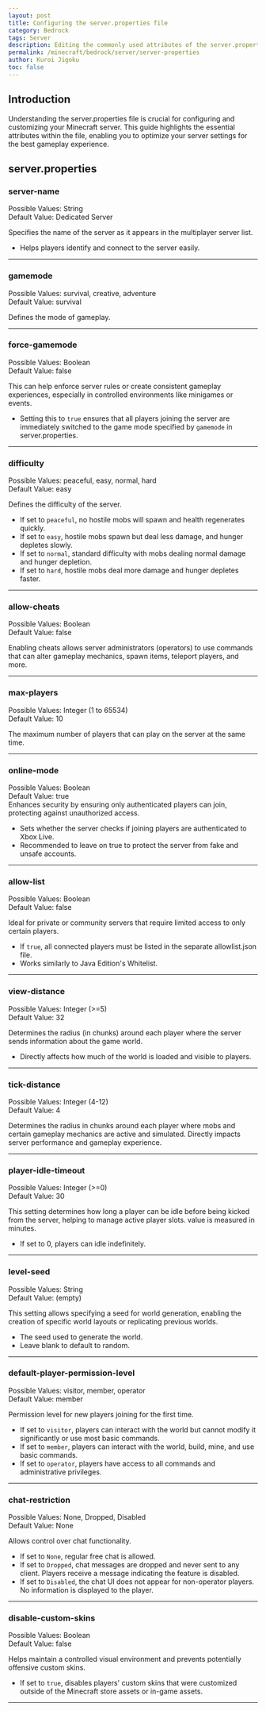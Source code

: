 ```yaml
---
layout: post
title: Configuring the server.properties file
category: Bedrock
tags: Server
description: Editing the commonly used attributes of the server.properties file to configure your Bedrock server.
permalink: /minecraft/bedrock/server/server-properties
author: Kuroi Jigoku
toc: false
---
```


## Introduction

Understanding the server.properties file is crucial for configuring and customizing your Minecraft server. This guide highlights the essential attributes within the file, enabling you to optimize your server settings for the best gameplay experience.

## server.properties

### server-name

Possible Values: String  
Default Value: Dedicated Server  

Specifies the name of the server as it appears in the multiplayer server list.

- Helps players identify and connect to the server easily.

---

### gamemode

Possible Values: survival, creative, adventure  
Default Value: survival  

Defines the mode of gameplay.

---

### force-gamemode

Possible Values: Boolean  
Default Value: false  

This can help enforce server rules or create consistent gameplay experiences, especially in controlled environments like minigames or events.

- Setting this to `true` ensures that all players joining the server are immediately switched to the game mode specified by `gamemode` in server.properties.

---

### difficulty

Possible Values: peaceful, easy, normal, hard  
Default Value: easy  

Defines the difficulty of the server.

- If set to `peaceful`, no hostile mobs will spawn and health regenerates quickly.
- If set to `easy`, hostile mobs spawn but deal less damage, and hunger depletes slowly.
- If set to `normal`, standard difficulty with mobs dealing normal damage and hunger depletion.
- If set to `hard`, hostile mobs deal more damage and hunger depletes faster.

---

### allow-cheats

Possible Values: Boolean  
Default Value: false  

Enabling cheats allows server administrators (operators) to use commands that can alter gameplay mechanics, spawn items, teleport players, and more.

---

### max-players

Possible Values: Integer (1 to 65534)  
Default Value: 10  

The maximum number of players that can play on the server at the same time.

---

### online-mode

Possible Values: Boolean  
Default Value: true  
Enhances security by ensuring only authenticated players can join, protecting against unauthorized access.

- Sets whether the server checks if joining players are authenticated to Xbox Live.
- Recommended to leave on true to protect the server from fake and unsafe accounts.

---

### allow-list

Possible Values: Boolean  
Default Value: false

Ideal for private or community servers that require limited access to only certain players.

- If `true`, all connected players must be listed in the separate allowlist.json file.
- Works similarly to Java Edition's Whitelist.

---

### view-distance

Possible Values: Integer (>=5)  
Default Value: 32  

Determines the radius (in chunks) around each player where the server sends information about the game world.

- Directly affects how much of the world is loaded and visible to players.

---

### tick-distance

Possible Values: Integer (4-12)  
Default Value: 4  

Determines the radius in chunks around each player where mobs and certain gameplay mechanics are active and simulated.
Directly impacts server performance and gameplay experience.

---

### player-idle-timeout

Possible Values: Integer (>=0)  
Default Value: 30  

This setting determines how long a player can be idle before being kicked from the server, helping to manage active player slots. value is measured in minutes.

- If set to 0, players can idle indefinitely.

---

### level-seed

Possible Values: String  
Default Value: (empty)

This setting allows specifying a seed for world generation, enabling the creation of specific world layouts or replicating previous worlds.

- The seed used to generate the world.
- Leave blank to default to random.

---

### default-player-permission-level

Possible Values: visitor, member, operator  
Default Value: member  

Permission level for new players joining for the first time.

- If set to `visitor`, players can interact with the world but cannot modify it significantly or use most basic commands.
- If set to `member`, players can interact with the world, build, mine, and use basic commands.
- If set to `operator`, players have access to all commands and administrative privileges.

---

### chat-restriction

Possible Values: None, Dropped, Disabled  
Default Value: None  

Allows control over chat functionality.

- If set to `None`, regular free chat is allowed.
- If set to `Dropped`, chat messages are dropped and never sent to any client. Players receive a message indicating the feature is disabled.
- If set to `Disabled`, the chat UI does not appear for non-operator players. No information is displayed to the player.

---

### disable-custom-skins

Possible Values: Boolean  
Default Value: false  

Helps maintain a controlled visual environment and prevents potentially offensive custom skins.

- If set to `true`, disables players' custom skins that were customized outside of the Minecraft store assets or in-game assets.

---
